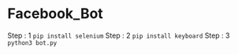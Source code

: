 # Facebook_Bot

Step : 1
`pip install selenium`
Step : 2
`pip install keyboard`
Step : 3
`python3 bot.py`
